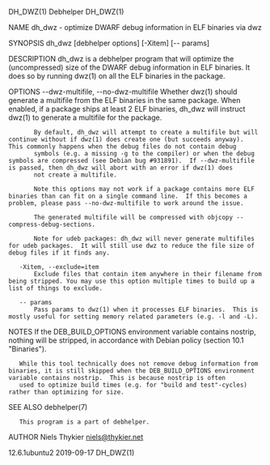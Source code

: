 DH_DWZ(1)                                                                                         Debhelper                                                                                         DH_DWZ(1)

NAME
       dh_dwz - optimize DWARF debug information in ELF binaries via dwz

SYNOPSIS
       dh_dwz [debhelper options] [-Xitem] [-- params]

DESCRIPTION
       dh_dwz is a debhelper program that will optimize the (uncompressed) size of the DWARF debug information in ELF binaries.  It does so by running dwz(1) on all the ELF binaries in the package.

OPTIONS
       --dwz-multifile, --no-dwz-multifile
           Whether dwz(1) should generate a multifile from the ELF binaries in the same package.  When enabled, if a package ships at least 2 ELF binaries, dh_dwz will instruct dwz(1) to generate a
           multifile for the package.

           By default, dh_dwz will attempt to create a multifile but will continue without if dwz(1) does create one (but succeeds anyway).  This commonly happens when the debug files do not contain debug
           symbols (e.g. a missing -g to the compiler) or when the debug symbols are compressed (see Debian bug #931891).  If --dwz-multifile is passed, then dh_dwz will abort with an error if dwz(1) does
           not create a multifile.

           Note this options may not work if a package contains more ELF binaries than can fit on a single command line.  If this becomes a problem, please pass --no-dwz-multifile to work around the issue.

           The generated multifile will be compressed with objcopy --compress-debug-sections.

           Note for udeb packages: dh_dwz will never generate multifiles for udeb packages.  It will still use dwz to reduce the file size of debug files if it finds any.

       -Xitem, --exclude=item
           Exclude files that contain item anywhere in their filename from being stripped. You may use this option multiple times to build up a list of things to exclude.

       -- params
           Pass params to dwz(1) when it processes ELF binaries.  This is mostly useful for setting memory related parameters (e.g. -l and -L).

NOTES
       If the DEB_BUILD_OPTIONS environment variable contains nostrip, nothing will be stripped, in accordance with Debian policy (section 10.1 "Binaries").

       While this tool technically does not remove debug information from binaries, it is still skipped when the DEB_BUILD_OPTIONS environment variable contains nostrip.  This is because nostrip is often
       used to optimize build times (e.g. for "build and test"-cycles) rather than optimizing for size.

SEE ALSO
       debhelper(7)

       This program is a part of debhelper.

AUTHOR
       Niels Thykier <niels@thykier.net>

12.6.1ubuntu2                                                                                     2019-09-17                                                                                        DH_DWZ(1)
